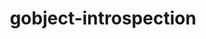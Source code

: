 ---
title: "gobject-introspection"
layout: cache
categories: [package, develop]
meta: {"compilers": ["gcc@=11.1.0", "gcc@=11.4.0"], "num_specs": 25, "num_specs_by_stack": {"data-vis-sdk": 8, "e4s": 9, "hep": 8, "root": 25}, "oss": ["ubuntu20.04", "ubuntu22.04"], "platforms": ["linux"], "stacks": ["data-vis-sdk", "e4s", "hep", "root"], "targets": ["x86_64_v3"], "versions": ["1.78.1"]}
spec_details: [{"compiler": "gcc@=11.4.0", "hash": "2tnmemm5m5d26bbwkndkf227tgdtxxcc", "os": "ubuntu22.04", "platform": "linux", "size": "-", "stacks": ["e4s", "root"], "target": "x86_64_v3", "variants": ["build_system=meson", "buildtype=release", "default_library=shared", "~strip"], "versions": ["1.78.1"]}, {"compiler": "gcc@=11.1.0", "hash": "7zjhcapijpv5h6wg6iouika23zb4v3nb", "os": "ubuntu20.04", "platform": "linux", "size": "-", "stacks": ["data-vis-sdk", "root"], "target": "x86_64_v3", "variants": ["build_system=meson", "buildtype=release", "default_library=shared", "~strip"], "versions": ["1.78.1"]}, {"compiler": "gcc@=11.1.0", "hash": "debgwxcii6umzduj6v4vzduv3ib5x3de", "os": "ubuntu20.04", "platform": "linux", "size": "-", "stacks": ["data-vis-sdk", "root"], "target": "x86_64_v3", "variants": ["build_system=meson", "buildtype=release", "default_library=shared", "~strip"], "versions": ["1.78.1"]}, {"compiler": "gcc@=11.4.0", "hash": "hpd5hnj3gvl5up27xmdyfvf2ut4bmhci", "os": "ubuntu22.04", "platform": "linux", "size": "-", "stacks": ["hep", "root"], "target": "x86_64_v3", "variants": ["build_system=meson", "buildtype=release", "default_library=shared", "~strip"], "versions": ["1.78.1"]}, {"compiler": "gcc@=11.4.0", "hash": "imryxkm5jwfjc7c54unkbxnegqvoqvgv", "os": "ubuntu22.04", "platform": "linux", "size": "-", "stacks": ["e4s", "root"], "target": "x86_64_v3", "variants": ["build_system=meson", "buildtype=release", "default_library=shared", "~strip"], "versions": ["1.78.1"]}, {"compiler": "gcc@=11.1.0", "hash": "ituatilpxuuelqr6ewvcl6im77jvfqz7", "os": "ubuntu20.04", "platform": "linux", "size": "-", "stacks": ["data-vis-sdk", "root"], "target": "x86_64_v3", "variants": ["build_system=meson", "buildtype=release", "default_library=shared", "~strip"], "versions": ["1.78.1"]}, {"compiler": "gcc@=11.4.0", "hash": "j4fwubxpwdtykw2gnqukohgfppwsnlmk", "os": "ubuntu22.04", "platform": "linux", "size": "-", "stacks": ["e4s", "root"], "target": "x86_64_v3", "variants": ["build_system=meson", "buildtype=release", "default_library=shared", "~strip"], "versions": ["1.78.1"]}, {"compiler": "gcc@=11.1.0", "hash": "jparggbe62vtinuorscplmcs5vtwdutq", "os": "ubuntu20.04", "platform": "linux", "size": "-", "stacks": ["data-vis-sdk", "root"], "target": "x86_64_v3", "variants": ["build_system=meson", "buildtype=release", "default_library=shared", "~strip"], "versions": ["1.78.1"]}, {"compiler": "gcc@=11.4.0", "hash": "ka2ymtif363ge6aysvbkmxcny5dj334f", "os": "ubuntu22.04", "platform": "linux", "size": "-", "stacks": ["hep", "root"], "target": "x86_64_v3", "variants": ["build_system=meson", "buildtype=release", "default_library=shared", "~strip"], "versions": ["1.78.1"]}, {"compiler": "gcc@=11.4.0", "hash": "kddoqlyn4tmxe7yi5zhpnhpsesyl73xa", "os": "ubuntu22.04", "platform": "linux", "size": "-", "stacks": ["hep", "root"], "target": "x86_64_v3", "variants": ["build_system=meson", "buildtype=release", "default_library=shared", "~strip"], "versions": ["1.78.1"]}, {"compiler": "gcc@=11.4.0", "hash": "lhc66a33zocxytqvbb2pn7w643yh7ynj", "os": "ubuntu22.04", "platform": "linux", "size": "-", "stacks": ["hep", "root"], "target": "x86_64_v3", "variants": ["build_system=meson", "buildtype=release", "default_library=shared", "~strip"], "versions": ["1.78.1"]}, {"compiler": "gcc@=11.4.0", "hash": "mlc4aeda6hp5yl5jc2hfwie6r3jkqaml", "os": "ubuntu22.04", "platform": "linux", "size": "-", "stacks": ["hep", "root"], "target": "x86_64_v3", "variants": ["build_system=meson", "buildtype=release", "default_library=shared", "~strip"], "versions": ["1.78.1"]}, {"compiler": "gcc@=11.4.0", "hash": "nb6stvlgf3oultwwgqi2ywcxui7hcga6", "os": "ubuntu22.04", "platform": "linux", "size": "-", "stacks": ["hep", "root"], "target": "x86_64_v3", "variants": ["build_system=meson", "buildtype=release", "default_library=shared", "~strip"], "versions": ["1.78.1"]}, {"compiler": "gcc@=11.1.0", "hash": "o6elcgaygfo442x5hpm74pouumtefnaj", "os": "ubuntu20.04", "platform": "linux", "size": "-", "stacks": ["data-vis-sdk", "root"], "target": "x86_64_v3", "variants": ["build_system=meson", "buildtype=release", "default_library=shared", "~strip"], "versions": ["1.78.1"]}, {"compiler": "gcc@=11.4.0", "hash": "pb4pcozxswkydn23tdnemjviudlqeeiu", "os": "ubuntu22.04", "platform": "linux", "size": "-", "stacks": ["e4s", "root"], "target": "x86_64_v3", "variants": ["build_system=meson", "buildtype=release", "default_library=shared", "~strip"], "versions": ["1.78.1"]}, {"compiler": "gcc@=11.4.0", "hash": "r6kmz3buikfgm5ctch7mbeks4dm2wm6t", "os": "ubuntu22.04", "platform": "linux", "size": "-", "stacks": ["e4s", "root"], "target": "x86_64_v3", "variants": ["build_system=meson", "buildtype=release", "default_library=shared", "~strip"], "versions": ["1.78.1"]}, {"compiler": "gcc@=11.4.0", "hash": "r7daiyzcx4ow7u3bwnuj4inlfvphl6yj", "os": "ubuntu22.04", "platform": "linux", "size": "-", "stacks": ["e4s", "root"], "target": "x86_64_v3", "variants": ["build_system=meson", "buildtype=release", "default_library=shared", "~strip"], "versions": ["1.78.1"]}, {"compiler": "gcc@=11.4.0", "hash": "rmhw5nx5ynui7n6adajmyoxjbbp6f5kk", "os": "ubuntu22.04", "platform": "linux", "size": "-", "stacks": ["e4s", "root"], "target": "x86_64_v3", "variants": ["build_system=meson", "buildtype=release", "default_library=shared", "~strip"], "versions": ["1.78.1"]}, {"compiler": "gcc@=11.4.0", "hash": "u2wqpxd3j5n25bn2hjyjl77g5c2tyeic", "os": "ubuntu22.04", "platform": "linux", "size": "-", "stacks": ["e4s", "root"], "target": "x86_64_v3", "variants": ["build_system=meson", "buildtype=release", "default_library=shared", "~strip"], "versions": ["1.78.1"]}, {"compiler": "gcc@=11.1.0", "hash": "usc6ntkyidag45eyrlvef7tbpvwtb2if", "os": "ubuntu20.04", "platform": "linux", "size": "-", "stacks": ["data-vis-sdk", "root"], "target": "x86_64_v3", "variants": ["build_system=meson", "buildtype=release", "default_library=shared", "~strip"], "versions": ["1.78.1"]}, {"compiler": "gcc@=11.4.0", "hash": "uutfbtqlvxlirfdm32yibvjthm6a4be7", "os": "ubuntu22.04", "platform": "linux", "size": "-", "stacks": ["e4s", "root"], "target": "x86_64_v3", "variants": ["build_system=meson", "buildtype=release", "default_library=shared", "~strip"], "versions": ["1.78.1"]}, {"compiler": "gcc@=11.4.0", "hash": "vmier2sxrxsbuhqhapmgmugxgsrcrckx", "os": "ubuntu22.04", "platform": "linux", "size": "-", "stacks": ["hep", "root"], "target": "x86_64_v3", "variants": ["build_system=meson", "buildtype=release", "default_library=shared", "~strip"], "versions": ["1.78.1"]}, {"compiler": "gcc@=11.1.0", "hash": "wlqcpgd3qymcup2yga7smqbmdgnim6uf", "os": "ubuntu20.04", "platform": "linux", "size": "-", "stacks": ["data-vis-sdk", "root"], "target": "x86_64_v3", "variants": ["build_system=meson", "buildtype=release", "default_library=shared", "~strip"], "versions": ["1.78.1"]}, {"compiler": "gcc@=11.1.0", "hash": "xjdj33pvvqkgviajpm3gsysobypzbrzs", "os": "ubuntu20.04", "platform": "linux", "size": "-", "stacks": ["data-vis-sdk", "root"], "target": "x86_64_v3", "variants": ["build_system=meson", "buildtype=release", "default_library=shared", "~strip"], "versions": ["1.78.1"]}, {"compiler": "gcc@=11.4.0", "hash": "z326mtclaav32ytqjivamw23rttgxe7e", "os": "ubuntu22.04", "platform": "linux", "size": "-", "stacks": ["hep", "root"], "target": "x86_64_v3", "variants": ["build_system=meson", "buildtype=release", "default_library=shared", "~strip"], "versions": ["1.78.1"]}]
---